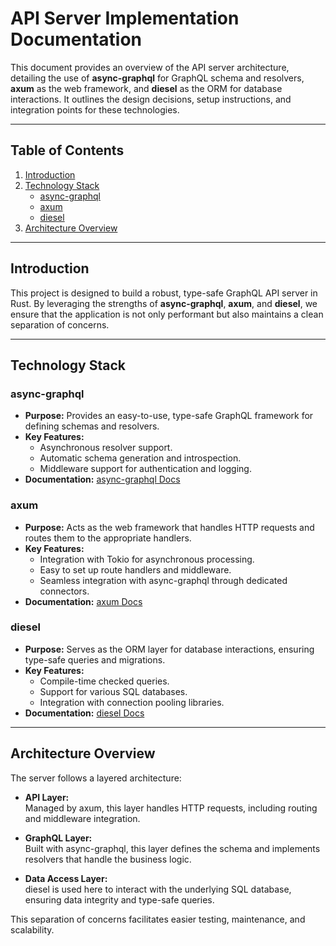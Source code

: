# API Server Implementation Documentation

This document provides an overview of the API server architecture, detailing the use of **async-graphql** for GraphQL schema and resolvers, **axum** as the web framework, and **diesel** as the ORM for database interactions. It outlines the design decisions, setup instructions, and integration points for these technologies.

---

## Table of Contents

1. [Introduction](#introduction)
2. [Technology Stack](#technology-stack)
   - [async-graphql](#async-graphql)
   - [axum](#axum)
   - [diesel](#diesel)
3. [Architecture Overview](#architecture-overview)

---

## Introduction

This project is designed to build a robust, type-safe GraphQL API server in Rust. By leveraging the strengths of **async-graphql**, **axum**, and **diesel**, we ensure that the application is not only performant but also maintains a clean separation of concerns.

---

## Technology Stack

### async-graphql

- **Purpose:** Provides an easy-to-use, type-safe GraphQL framework for defining schemas and resolvers.
- **Key Features:**
  - Asynchronous resolver support.
  - Automatic schema generation and introspection.
  - Middleware support for authentication and logging.
- **Documentation:** [async-graphql Docs](https://async-graphql.github.io/)

### axum

- **Purpose:** Acts as the web framework that handles HTTP requests and routes them to the appropriate handlers.
- **Key Features:**
  - Integration with Tokio for asynchronous processing.
  - Easy to set up route handlers and middleware.
  - Seamless integration with async-graphql through dedicated connectors.
- **Documentation:** [axum Docs](https://docs.rs/axum/)

### diesel

- **Purpose:** Serves as the ORM layer for database interactions, ensuring type-safe queries and migrations.
- **Key Features:**
  - Compile-time checked queries.
  - Support for various SQL databases.
  - Integration with connection pooling libraries.
- **Documentation:** [diesel Docs](https://diesel.rs/)

---

## Architecture Overview

The server follows a layered architecture:

- **API Layer:**  
  Managed by axum, this layer handles HTTP requests, including routing and middleware integration.

- **GraphQL Layer:**  
  Built with async-graphql, this layer defines the schema and implements resolvers that handle the business logic.

- **Data Access Layer:**  
  diesel is used here to interact with the underlying SQL database, ensuring data integrity and type-safe queries.

This separation of concerns facilitates easier testing, maintenance, and scalability.
